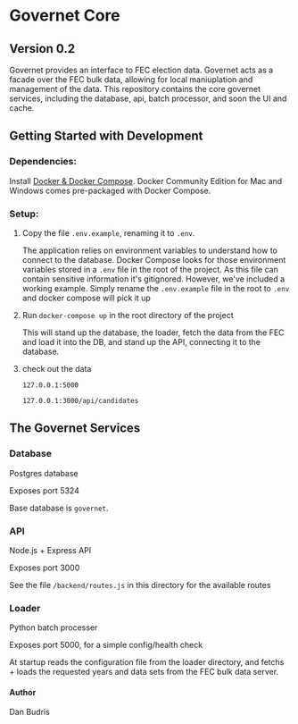 # Governet Core
## Version 0.2
Governet provides an interface to FEC election data.
Governet acts as a facade over the FEC bulk data, allowing for local maniuplation and management of the data.
This repository contains the core governet services, including the database, api, batch processor, and soon the UI and cache.

## Getting Started with Development
### Dependencies: 
Install [Docker & Docker Compose](https://docs.docker.com/install/).  Docker Community Edition for Mac and Windows comes pre-packaged with Docker Compose. 

### Setup:
1. Copy the file `.env.example`, renaming it to `.env`.

   The application relies on environment variables to understand how to connect to the database. Docker Compose looks for those environment variables stored in a `.env` file in the root of the project.  As this file can contain sensitive information it's gitignored.  However, we've included a working example.  Simply rename the `.env.example` file in the root to `.env` and docker compose will pick it up

2. Run `docker-compose up` in the root directory of the project

   This will stand up the database, the loader, fetch the data from the FEC and load it into the DB, and stand up the API, connecting it to the database.  

3. check out the data

   `127.0.0.1:5000`

   `127.0.0.1:3000/api/candidates`

## The Governet Services
### Database
Postgres database

Exposes port 5324

Base database is `governet`.

### API
Node.js + Express API

Exposes port 3000

See the file `/backend/routes.js` in this directory for the available routes

### Loader
Python batch processer

Exposes port 5000, for a simple config/health check

At startup reads the configuration file from the loader directory, and fetchs + loads the requested years and data sets from the FEC bulk data server. 

#### Author
Dan Budris
